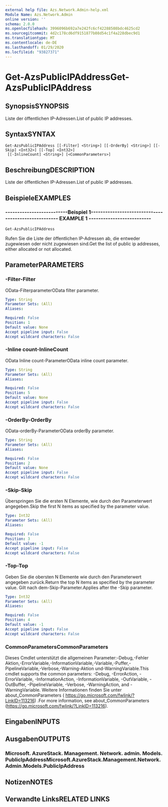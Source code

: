 ```yaml
---
external help file: Azs.Network.Admin-help.xml
Module Name: Azs.Network.Admin
online version: ''
schema: 2.0.0
ms.openlocfilehash: 3996096b692a7e242fc6cf42288508bdc4625cd2
ms.sourcegitcommit: 4d2c178cd6df9151877b08d54c1f4a228dbec9d1
ms.translationtype: MT
ms.contentlocale: de-DE
ms.lasthandoff: 01/29/2020
ms.locfileid: "93827371"
---
```

# <span data-ttu-id="90c4e-101">Get-AzsPublicIPAddress</span><span class="sxs-lookup"><span data-stu-id="90c4e-101">Get-AzsPublicIPAddress</span></span>

## <span data-ttu-id="90c4e-102">Synopsis</span><span class="sxs-lookup"><span data-stu-id="90c4e-102">SYNOPSIS</span></span>
<span data-ttu-id="90c4e-103">Liste der öffentlichen IP-Adressen.</span><span class="sxs-lookup"><span data-stu-id="90c4e-103">List of public IP addresses.</span></span>

## <span data-ttu-id="90c4e-104">Syntax</span><span class="sxs-lookup"><span data-stu-id="90c4e-104">SYNTAX</span></span>

```
Get-AzsPublicIPAddress [[-Filter] <String>] [[-OrderBy] <String>] [[-Skip] <Int32>] [[-Top] <Int32>]
 [[-InlineCount] <String>] [<CommonParameters>]
```

## <span data-ttu-id="90c4e-105">Beschreibung</span><span class="sxs-lookup"><span data-stu-id="90c4e-105">DESCRIPTION</span></span>
<span data-ttu-id="90c4e-106">Liste der öffentlichen IP-Adressen.</span><span class="sxs-lookup"><span data-stu-id="90c4e-106">List of public IP addresses.</span></span>

## <span data-ttu-id="90c4e-107">Beispiele</span><span class="sxs-lookup"><span data-stu-id="90c4e-107">EXAMPLES</span></span>

### <span data-ttu-id="90c4e-108">--------------------------Beispiel 1--------------------------</span><span class="sxs-lookup"><span data-stu-id="90c4e-108">-------------------------- EXAMPLE 1 --------------------------</span></span>
```
Get-AzsPublicIPAddress
```

<span data-ttu-id="90c4e-109">Rufen Sie die Liste der öffentlichen IP-Adressen ab, die entweder zugewiesen oder nicht zugewiesen sind.</span><span class="sxs-lookup"><span data-stu-id="90c4e-109">Get the list of public ip addresses, either allocated or not allocated.</span></span>

## <span data-ttu-id="90c4e-110">Parameter</span><span class="sxs-lookup"><span data-stu-id="90c4e-110">PARAMETERS</span></span>

### <span data-ttu-id="90c4e-111">-Filter</span><span class="sxs-lookup"><span data-stu-id="90c4e-111">-Filter</span></span>
<span data-ttu-id="90c4e-112">OData-Filterparameter</span><span class="sxs-lookup"><span data-stu-id="90c4e-112">OData filter parameter.</span></span>

```yaml
Type: String
Parameter Sets: (All)
Aliases: 

Required: False
Position: 1
Default value: None
Accept pipeline input: False
Accept wildcard characters: False
```

### <span data-ttu-id="90c4e-113">-Inline count</span><span class="sxs-lookup"><span data-stu-id="90c4e-113">-InlineCount</span></span>
<span data-ttu-id="90c4e-114">OData Inline count-Parameter</span><span class="sxs-lookup"><span data-stu-id="90c4e-114">OData inline count parameter.</span></span>

```yaml
Type: String
Parameter Sets: (All)
Aliases: 

Required: False
Position: 5
Default value: None
Accept pipeline input: False
Accept wildcard characters: False
```

### <span data-ttu-id="90c4e-115">-OrderBy</span><span class="sxs-lookup"><span data-stu-id="90c4e-115">-OrderBy</span></span>
<span data-ttu-id="90c4e-116">OData-orderBy-Parameter</span><span class="sxs-lookup"><span data-stu-id="90c4e-116">OData orderBy parameter.</span></span>

```yaml
Type: String
Parameter Sets: (All)
Aliases: 

Required: False
Position: 2
Default value: None
Accept pipeline input: False
Accept wildcard characters: False
```

### <span data-ttu-id="90c4e-117">-Skip</span><span class="sxs-lookup"><span data-stu-id="90c4e-117">-Skip</span></span>
<span data-ttu-id="90c4e-118">Überspringen Sie die ersten N Elemente, wie durch den Parameterwert angegeben.</span><span class="sxs-lookup"><span data-stu-id="90c4e-118">Skip the first N items as specified by the parameter value.</span></span>

```yaml
Type: Int32
Parameter Sets: (All)
Aliases: 

Required: False
Position: 3
Default value: -1
Accept pipeline input: False
Accept wildcard characters: False
```

### <span data-ttu-id="90c4e-119">-Top</span><span class="sxs-lookup"><span data-stu-id="90c4e-119">-Top</span></span>
<span data-ttu-id="90c4e-120">Geben Sie die obersten N Elemente wie durch den Parameterwert angegeben zurück.</span><span class="sxs-lookup"><span data-stu-id="90c4e-120">Return the top N items as specified by the parameter value.</span></span>
<span data-ttu-id="90c4e-121">Gilt nach dem-Skip-Parameter.</span><span class="sxs-lookup"><span data-stu-id="90c4e-121">Applies after the -Skip parameter.</span></span>

```yaml
Type: Int32
Parameter Sets: (All)
Aliases: 

Required: False
Position: 4
Default value: -1
Accept pipeline input: False
Accept wildcard characters: False
```

### <span data-ttu-id="90c4e-122">CommonParameters</span><span class="sxs-lookup"><span data-stu-id="90c4e-122">CommonParameters</span></span>
<span data-ttu-id="90c4e-123">Dieses Cmdlet unterstützt die allgemeinen Parameter:-Debug,-Fehler Aktion,-ErrorVariable,-InformationVariable,-Variable,-Puffer,-PipelineVariable,-Verbose,-Warning-Aktion und-WarningVariable.</span><span class="sxs-lookup"><span data-stu-id="90c4e-123">This cmdlet supports the common parameters: -Debug, -ErrorAction, -ErrorVariable, -InformationAction, -InformationVariable, -OutVariable, -OutBuffer, -PipelineVariable, -Verbose, -WarningAction, and -WarningVariable.</span></span> <span data-ttu-id="90c4e-124">Weitere Informationen finden Sie unter about_CommonParameters ( https://go.microsoft.com/fwlink/?LinkID=113216) .</span><span class="sxs-lookup"><span data-stu-id="90c4e-124">For more information, see about_CommonParameters (https://go.microsoft.com/fwlink/?LinkID=113216).</span></span>

## <span data-ttu-id="90c4e-125">Eingaben</span><span class="sxs-lookup"><span data-stu-id="90c4e-125">INPUTS</span></span>

## <span data-ttu-id="90c4e-126">Ausgaben</span><span class="sxs-lookup"><span data-stu-id="90c4e-126">OUTPUTS</span></span>

### <span data-ttu-id="90c4e-127">Microsoft. AzureStack. Management. Network. admin. Models. PublicIpAddress</span><span class="sxs-lookup"><span data-stu-id="90c4e-127">Microsoft.AzureStack.Management.Network.Admin.Models.PublicIpAddress</span></span>

## <span data-ttu-id="90c4e-128">Notizen</span><span class="sxs-lookup"><span data-stu-id="90c4e-128">NOTES</span></span>

## <span data-ttu-id="90c4e-129">Verwandte Links</span><span class="sxs-lookup"><span data-stu-id="90c4e-129">RELATED LINKS</span></span>

